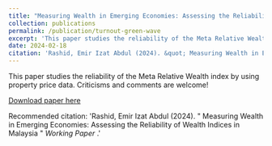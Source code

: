 ```yaml
---
title: "Measuring Wealth in Emerging Economies: Assessing the Reliability of Wealth Indices in Malaysia"
collection: publications
permalink: /publication/turnout-green-wave
excerpt: 'This paper studies the reliability of the Meta Relative Wealth index by using property price data'
date: 2024-02-18
citation: 'Rashid, Emir Izat Abdul (2024). &quot; Measuring Wealth in Emerging Economies: Assessing the Reliability of Wealth Indices in Malaysia &quot; <i> Working Paper </i>.'
---
```

This paper studies the reliability of the Meta Relative Wealth index by using property price data. Criticisms and comments are welcome!

[Download paper here](https://emirizatrashid.github.io/files/Q_Q_Measuring_Wealth%20(1).pdf)

Recommended citation: 'Rashid, Emir Izat Abdul (2024). &quot; Measuring Wealth in Emerging Economies: Assessing the Reliability of Wealth Indices in Malaysia &quot; <i> Working Paper </i>.'

